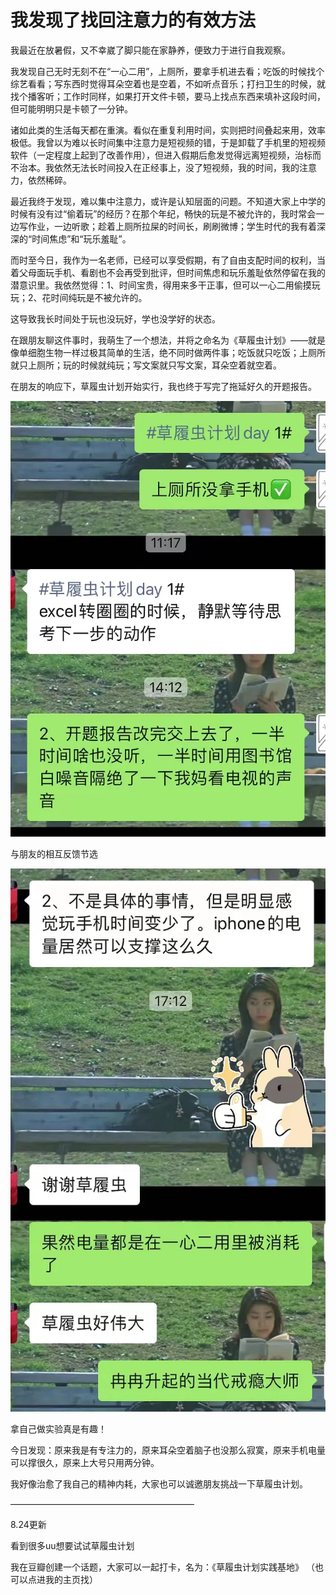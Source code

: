 

# 我发现了找回注意力的有效方法

我最近在放暑假，又不幸崴了脚只能在家静养，便致力于进行自我观察。

我发现自己无时无刻不在“一心二用”，上厕所，要拿手机进去看；吃饭的时候找个综艺看看；写东西时觉得耳朵空着也是空着，不如听点音乐；打扫卫生的时候，就找个播客听；工作时同样，如果打开文件卡顿，要马上找点东西来填补这段时间，但可能明明只是卡顿了一分钟。

诸如此类的生活每天都在重演。看似在重复利用时间，实则把时间叠起来用，效率极低。我曾以为难以长时间集中注意力是短视频的错，于是卸载了手机里的短视频软件（一定程度上起到了改善作用），但进入假期后愈发觉得远离短视频，治标而不治本。我依然无法长时间投入在正经事上，没了短视频，我的时间，我的注意力，依然稀碎。

最近我终于发现，难以集中注意力，或许是认知层面的问题。不知道大家上中学的时候有没有过“偷着玩”的经历？在那个年纪，畅快的玩是不被允许的，我时常会一边写作业，一边听歌；趁着上厕所拉屎的时间长，刷刷微博；学生时代的我有着深深的“时间焦虑”和“玩乐羞耻”。

而时至今日，我作为一名老师，已经可以享受假期，有了自由支配时间的权利，当着父母面玩手机、看剧也不会再受到批评，但时间焦虑和玩乐羞耻依然停留在我的潜意识里。我依然觉得：1、时间宝贵，得用来多干正事，但可以一心二用偷摸玩玩；2、花时间纯玩是不被允许的。

这导致我长时间处于玩也没玩好，学也没学好的状态。

在跟朋友聊这件事时，我萌生了一个想法，并将之命名为《草履虫计划》——就是像单细胞生物一样过极其简单的生活，绝不同时做两件事；吃饭就只吃饭；上厕所就只上厕所；玩的时候就纯玩；写文案就只写文案，耳朵空着就空着。

在朋友的响应下，草履虫计划开始实行，我也终于写完了拖延好久的开题报告。

![](aPhotos/1662391303-55f842c93c545f6452d21602d2f195b1.webp)

与朋友的相互反馈节选

![](aPhotos/1662391303-a834f204b030003e1a3e5abffdb66145.webp)

拿自己做实验真是有趣！

今日发现：原来我是有专注力的，原来耳朵空着脑子也没那么寂寞，原来手机电量可以撑很久，原来上大号只用两分钟。

我好像治愈了我自己的精神内耗，大家也可以诚邀朋友挑战一下草履虫计划。

—————————————————————

8.24更新

看到很多uu想要试试草履虫计划

我在豆瓣创建一个话题，大家可以一起打卡，名为：《草履虫计划实践基地》 （也可以点进我的主页找）
